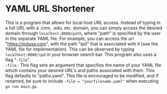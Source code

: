  # YAML URL Shortener
 This is a program that allows for local host URL access. Instead of typing in a full URL with a .com, .edu, etc.  domain, you can simply access the desired domain through `localhost:8080/path`, where "path" is specified by the user in the separate YAML file. For example, you can access the url "https://ipdusa.com", with the path "ipd" that is associated with it (see the YAML file for implementation). This can be observed by typing `localhost:8080/ipd` in your browser search bar. This program also uses a flag "`-file`".   
 `-file` : This flag sets an argument that specifies the name of your YAML file which contains your desired URL's and paths associated with them. This flag defaults to "paths.yaml". This file is encouraged to be modified, and if renamed, be sure to include `-file = "yourfilename.yaml"` when executing `go run main.go`. 
